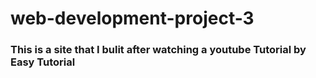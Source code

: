 # web-development-project-3

### This is a site that I bulit after watching a youtube Tutorial by Easy Tutorial

